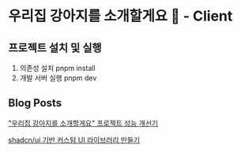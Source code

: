 # 우리집 강아지를 소개할게요 🐶 - Client

## 프로젝트 설치 및 실행

1. 의존성 설치
pnpm install
3. 개발 서버 실행
pnpm dev

## Blog Posts
["우리집 강아지를 소개할게요" 프로젝트 성능 개선기]()   

[shadcn/ui 기반 커스텀 UI 라이브러리 만들기]()

